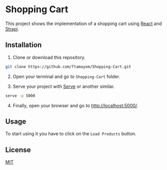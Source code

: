 # Shopping Cart

This project shows the implementation of a shopping cart using [React](https://reactjs.org/) and [Strapi](https://strapi.io/).

## Installation

1. Clone or download this repository.
```bash
git clone https://github.com/ftamayom/Shopping-Cart.git
```

2. Open your terminal and go to ```Shopping-Cart``` folder.

3. Serve your project with [Serve](https://www.npmjs.com/package/serve) or another similar.
```bash
serve -p 5000
```

4. Finally, open your browser and go to [http://localhost:5000/](http://localhost:5000/).

## Usage
To start using it you have to click on the ```Load Products``` button.

## License
[MIT](https://choosealicense.com/licenses/mit/)